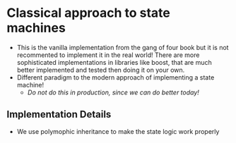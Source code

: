 # Classical approach to state machines
+ This is the vanilla implementation from the gang of four book but it is not recommented to implement it in the real world! There are more sophisticated implementations in libraries like boost, that are much better implemented and tested then doing it on your own.
+ Different paradigm to the modern approach of implementing a state machine!
	- *Do not do this in production, since we can do better today!*

## Implementation Details
+ We use polymophic inheritance to make the state logic work properly